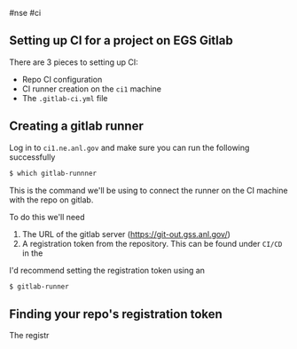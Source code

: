 #nse #ci

## Setting up CI for a project on EGS Gitlab

There are 3 pieces to setting up CI:

- Repo CI configuration
- CI runner creation on the `ci1` machine
- The `.gitlab-ci.yml` file

## Creating a gitlab runner

Log in to `ci1.ne.anl.gov` and make sure you can run the following successfully

```bash
$ which gitlab-runnner
```

This is the command we'll be using to connect the runner on the CI machine with the repo on gitlab.

To do this we'll need 

1. The URL of the gitlab server (https://git-out.gss.anl.gov/)
2. A registration token from the repository. This can be found under `CI/CD` in the 

I'd recommend setting the registration token using an 

```bash
$ gitlab-runner
```

## Finding your repo's registration token

The registr

